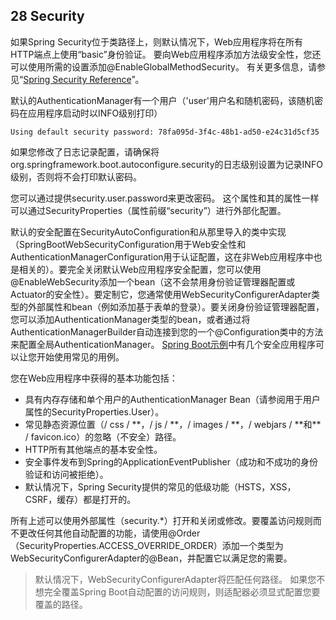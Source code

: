 ## 28 Security

如果Spring Security位于类路径上，则默认情况下，Web应用程序将在所有HTTP端点上使用“basic”身份验证。 要向Web应用程序添加方法级安全性，您还可以使用所需的设置添加@EnableGlobalMethodSecurity。 有关更多信息，请参见“[Spring Security Reference](http://docs.spring.io/spring-security/site/docs/4.2.2.RELEASE/reference/htmlsingle/#jc-method)”。

默认的AuthenticationManager有一个用户（'user'用户名和随机密码，该随机密码在应用程序启动时以INFO级别打印）

```
Using default security password: 78fa095d-3f4c-48b1-ad50-e24c31d5cf35
```

如果您修改了日志记录配置，请确保将org.springframework.boot.autoconfigure.security的日志级别设置为记录INFO级别，否则将不会打印默认密码。

您可以通过提供security.user.password来更改密码。 这个属性和其的属性一样可以通过SecurityProperties（属性前缀“security”）进行外部化配置。

默认的安全配置在SecurityAutoConfiguration和从那里导入的类中实现（SpringBootWebSecurityConfiguration用于Web安全性和AuthenticationManagerConfiguration用于认证配置，这在非Web应用程序中也是相关的）。要完全关闭默认Web应用程序安全配置，您可以使用@EnableWebSecurity添加一个bean（这不会禁用身份验证管理器配置或Actuator的安全性）。要定制它，您通常使用WebSecurityConfigurerAdapter类型的外部属性和bean（例如添加基于表单的登录）。要关闭身份验证管理器配置，您可以添加AuthenticationManager类型的bean，或者通过将AuthenticationManagerBuilder自动连接到您的一个@Configuration类中的方法来配置全局AuthenticationManager。 [Spring Boot示例](https://github.com/spring-projects/spring-boot/tree/v1.5.3.RELEASE/spring-boot-samples/)中有几个安全应用程序可以让您开始使用常见的用例。

您在Web应用程序中获得的基本功能包括：

* 具有内存存储和单个用户的AuthenticationManager Bean（请参阅用于用户属性的SecurityProperties.User）。
* 常见静态资源位置（/ css / \*\*，/ js / \*\*，/ images / \*\*，/ webjars / \*\*和\*\* / favicon.ico）的忽略（不安全）路径。
* HTTP所有其他端点的基本安全性。
* 安全事件发布到Spring的ApplicationEventPublisher（成功和不成功的身份验证和访问被拒绝）。
* 默认情况下，Spring Security提供的常见的低级功能（HSTS，XSS，CSRF，缓存）都是打开的。

所有上述可以使用外部属性（security.\*）打开和关闭或修改。要覆盖访问规则而不更改任何其他自动配置的功能，请使用@Order（SecurityProperties.ACCESS\_OVERRIDE\_ORDER）添加一个类型为WebSecurityConfigurerAdapter的@Bean，并配置它以满足您的需要。

> 默认情况下，WebSecurityConfigurerAdapter将匹配任何路径。 如果您不想完全覆盖Spring Boot自动配置的访问规则，则适配器必须显式配置您要覆盖的路径。





